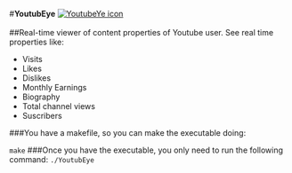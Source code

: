 #<b>YoutubEye</b>
[![YoutubeYe icon](https://s30.postimg.org/qdltjp4kx/mib_128.png)](#)<br><br>
##Real-time viewer of content properties of Youtube user. See real time properties like:
- Visits <br>
- Likes <br>
- Dislikes <br>
- Monthly Earnings <br>
- Biography <br>
- Total channel views <br>
- Suscribers <br>

###You have a makefile, so you can make the executable doing:

```make```
###Once you have the executable, you only need to run the following command:
```./YoutubEye```
